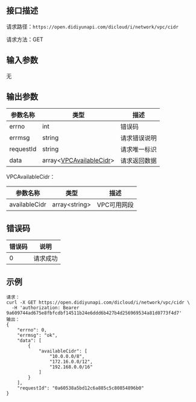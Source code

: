 ## 接口描述
请求路径：`https://open.didiyunapi.com/dicloud/i/network/vpc/cidr`

请求方法：GET
## 输入参数
无

## 输出参数
|参数名称  | 类型 | 描述|
|--------|-----|-----|
|errno | int  |错误码 |
|errmsg|string|请求错误说明	|
|requestId |string|请求唯一标识 |
|data | array<[VPCAvailableCidr](#VPCAvailableCidr)>	 | 请求返回数据 | 

<span id="VPCAvailableCidr"></span>
VPCAvailableCidr：

|参数名称  | 类型 | 描述|
|--------|-----|-----|
| availableCidr   |  array&lt;string&gt;  | VPC可用网段  |



## 错误码
| 错误码 | 说明    |
|-------|---------|
| 0    | 请求成功  |

## 示例

```
请求：
curl -X GET https://open.didiyunapi.com/dicloud/i/network/vpc/cidr \
  -H 'authorization: Bearer 9a609744ad675e8fbfcdbf14511b24e6ddd6b427b4d256969534a81d0773f4d7' 
输出：
{
    "errno": 0,
    "errmsg": "ok",
    "data": [
        {
            "availableCidr": [
                "10.0.0.0/8",
                "172.16.0.0/12",
                "192.168.0.0/16"
            ]
        }
    ],
    "requestId": "0a60538a5bd12c6a885c5c80854896b0"
}
```